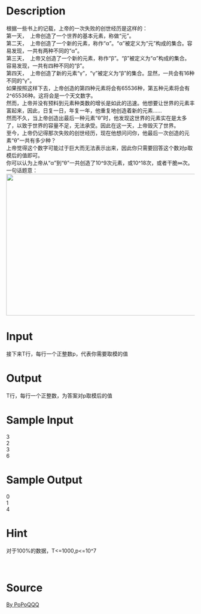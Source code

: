 
# Description

<div class="content"><div></div>
<div>根据一些书上的记载，上帝的一次失败的创世经历是这样的：</div>
<div>第一天，<span class="Apple-tab-span" style="white-space:pre">	</span>上帝创造了一个世界的基本元素，称做“元”。</div>
<div>第二天，<span class="Apple-tab-span" style="white-space:pre">	</span>上帝创造了一个新的元素，称作“α”。“α”被定义为“元”构成的集合。容易发现，一共有两种不同的“α”。</div>
<div>第三天，<span class="Apple-tab-span" style="white-space:pre">	</span>上帝又创造了一个新的元素，称作“β”。“β”被定义为“α”构成的集合。容易发现，一共有四种不同的“β”。</div>
<div>第四天，<span class="Apple-tab-span" style="white-space:pre">	</span>上帝创造了新的元素“γ”，“γ”被定义为“β”的集合。显然，一共会有16种不同的“γ”。</div>
<div>如果按照这样下去，上帝创造的第四种元素将会有65536种，第五种元素将会有2^65536种。这将会是一个天文数字。</div>
<div>然而，上帝并没有预料到元素种类数的增长是如此的迅速。他想要让世界的元素丰富起来，因此，日复一日，年复一年，他重复地创造着新的元素……</div>
<div>然而不久，当上帝创造出最后一种元素“θ”时，他发现这世界的元素实在是太多了，以致于世界的容量不足，无法承受。因此在这一天，上帝毁灭了世界。</div>
<div>至今，上帝仍记得那次失败的创世经历，现在他想问问你，他最后一次创造的元素“θ”一共有多少种？</div>
<div>上帝觉得这个数字可能过于巨大而无法表示出来，因此你只需要回答这个数对p取模后的值即可。</div>
<div>你可以认为上帝从“α”到“θ”一共创造了10^9次元素，或10^18次，或者干脆∞次。</div>
<div></div>
<div>一句话题意：</div>
<div><img src="source/bzoj/3884/img/aHR0cHM6Ly9seWRzeS5jb20vSnVkZ2VPbmxpbmUvdXBsb2FkLzIwMTUwMi8xLnBuZw==.png" width="630" height="379" alt=""/></div>
<h2 style="text-align: left;">
<div>
<div></div>
</div>
<div></div>
</h2>
<p></p></div>

# Input

<div class="content"><div></div>
<div>接下来T行，每行一个正整数p，代表你需要取模的值</div>
<p></p></div>

# Output

<div class="content"><div>T行，每行一个正整数，为答案对p取模后的值</div>
<p></p></div>

# Sample Input

<div class="content"><span class="sampledata">3<br/>
2<br/>
3<br/>
6</span></div>

# Sample Output

<div class="content"><span class="sampledata">0<br/>
1<br/>
4</span></div>

# Hint

<div class="content"><p></p><div>对于100%的数据，T&lt;=1000,p&lt;=10^7</div><br/>
<div></div><br/>
<p></p><p></p></div>

# Source

<div class="content"><p><a href="problemset.php?search=By PoPoQQQ
">By PoPoQQQ<br/>
</a></p></div>

